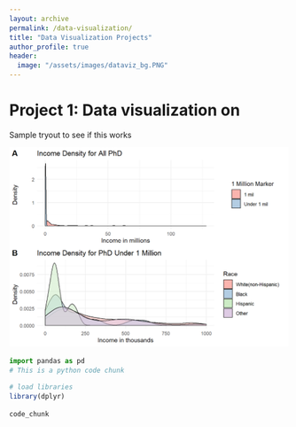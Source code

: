 ```yaml
---
layout: archive
permalink: /data-visualization/
title: "Data Visualization Projects"
author_profile: true
header:
  image: "/assets/images/dataviz_bg.PNG"
---
```


# Project 1: Data visualization on

Sample tryout to see if this works


![image](https://github.com/bolimsydneyson/bolimsydneyson.github.io/blob/master/assets/images/dataviz.png)

```python
import pandas as pd
# This is a python code chunk
```

```r
# load libraries
library(dplyr)

```

`code_chunk`
